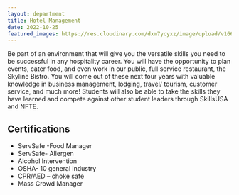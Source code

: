 ```yaml
---
layout: department
title: Hotel Management
date: 2022-10-25
featured_images: https://res.cloudinary.com/dxm7ycyxz/image/upload/v1668016888/2022/04/drew-beamer-uVqyiiauv6Q-unsplash-1-1024x683_ip3aju.jpg
---
```

Be part of an environment that will give you the versatile skills you need to be successful in any hospitality career. You will have the opportunity to plan events, cater food, and even work in our public, full service restaurant, the Skyline Bistro. You will come out of these next four years with valuable knowledge in business management, lodging, travel/ tourism, customer service, and much more! Students will also be able to take the skills they have learned and compete against other student leaders through SkillsUSA and NFTE.

## Certifications
* ServSafe -Food Manager
* ServSafe- Allergen
* Alcohol Intervention
* OSHA- 10 general industry
* CPR/AED – choke safe
* Mass Crowd Manager

